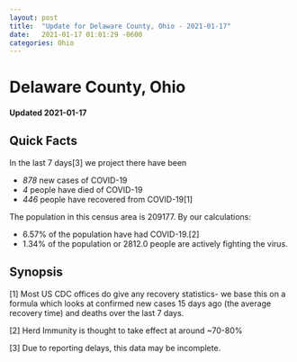```yaml
---
layout: post
title:  "Update for Delaware County, Ohio - 2021-01-17"
date:   2021-01-17 01:01:29 -0600
categories: Ohio
---
```


# Delaware County, Ohio
#### Updated 2021-01-17

## Quick Facts

In the last 7 days[3] we project there have been
- *878* new cases of COVID-19
- *4* people have died of COVID-19
- *446* people have recovered from COVID-19[1]

The population in this census area is 209177. By our calculations:
- 6.57% of the population have had COVID-19.[2]
- 1.34% of the population or 2812.0 people are actively fighting the virus.

## Synopsis




[1] Most US CDC offices do give any recovery statistics- we base this on a formula which looks at confirmed new cases
15 days ago (the average recovery time) and deaths over the last 7 days.

[2] Herd Immunity is thought to take effect at around ~70-80%

[3] Due to reporting delays, this data may be incomplete.
 
    